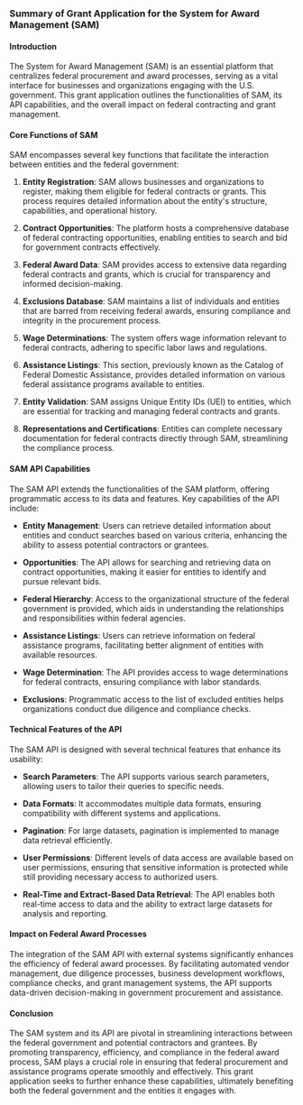 ### Summary of Grant Application for the System for Award Management (SAM)

#### Introduction
The System for Award Management (SAM) is an essential platform that centralizes federal procurement and award processes, serving as a vital interface for businesses and organizations engaging with the U.S. government. This grant application outlines the functionalities of SAM, its API capabilities, and the overall impact on federal contracting and grant management.

#### Core Functions of SAM
SAM encompasses several key functions that facilitate the interaction between entities and the federal government:

1. **Entity Registration**: SAM allows businesses and organizations to register, making them eligible for federal contracts or grants. This process requires detailed information about the entity's structure, capabilities, and operational history.

2. **Contract Opportunities**: The platform hosts a comprehensive database of federal contracting opportunities, enabling entities to search and bid for government contracts effectively.

3. **Federal Award Data**: SAM provides access to extensive data regarding federal contracts and grants, which is crucial for transparency and informed decision-making.

4. **Exclusions Database**: SAM maintains a list of individuals and entities that are barred from receiving federal awards, ensuring compliance and integrity in the procurement process.

5. **Wage Determinations**: The system offers wage information relevant to federal contracts, adhering to specific labor laws and regulations.

6. **Assistance Listings**: This section, previously known as the Catalog of Federal Domestic Assistance, provides detailed information on various federal assistance programs available to entities.

7. **Entity Validation**: SAM assigns Unique Entity IDs (UEI) to entities, which are essential for tracking and managing federal contracts and grants.

8. **Representations and Certifications**: Entities can complete necessary documentation for federal contracts directly through SAM, streamlining the compliance process.

#### SAM API Capabilities
The SAM API extends the functionalities of the SAM platform, offering programmatic access to its data and features. Key capabilities of the API include:

- **Entity Management**: Users can retrieve detailed information about entities and conduct searches based on various criteria, enhancing the ability to assess potential contractors or grantees.

- **Opportunities**: The API allows for searching and retrieving data on contract opportunities, making it easier for entities to identify and pursue relevant bids.

- **Federal Hierarchy**: Access to the organizational structure of the federal government is provided, which aids in understanding the relationships and responsibilities within federal agencies.

- **Assistance Listings**: Users can retrieve information on federal assistance programs, facilitating better alignment of entities with available resources.

- **Wage Determination**: The API provides access to wage determinations for federal contracts, ensuring compliance with labor standards.

- **Exclusions**: Programmatic access to the list of excluded entities helps organizations conduct due diligence and compliance checks.

#### Technical Features of the API
The SAM API is designed with several technical features that enhance its usability:

- **Search Parameters**: The API supports various search parameters, allowing users to tailor their queries to specific needs.

- **Data Formats**: It accommodates multiple data formats, ensuring compatibility with different systems and applications.

- **Pagination**: For large datasets, pagination is implemented to manage data retrieval efficiently.

- **User Permissions**: Different levels of data access are available based on user permissions, ensuring that sensitive information is protected while still providing necessary access to authorized users.

- **Real-Time and Extract-Based Data Retrieval**: The API enables both real-time access to data and the ability to extract large datasets for analysis and reporting.

#### Impact on Federal Award Processes
The integration of the SAM API with external systems significantly enhances the efficiency of federal award processes. By facilitating automated vendor management, due diligence processes, business development workflows, compliance checks, and grant management systems, the API supports data-driven decision-making in government procurement and assistance.

#### Conclusion
The SAM system and its API are pivotal in streamlining interactions between the federal government and potential contractors and grantees. By promoting transparency, efficiency, and compliance in the federal award process, SAM plays a crucial role in ensuring that federal procurement and assistance programs operate smoothly and effectively. This grant application seeks to further enhance these capabilities, ultimately benefiting both the federal government and the entities it engages with.